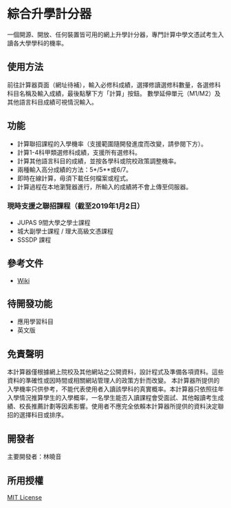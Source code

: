 # 綜合升學計分器
一個開源、開放、任何裝置皆可用的網上升學計分器，專門計算中學文憑試考生入讀各大學學科的機率。

## 使用方法
前往計算器頁面（網址待補），輸入必修科成績，選擇修讀選修科數量，各選修科科目名稱及輸入成績，最後點擊下方「計算」按鈕。
數學延伸單元（M1/M2）及其他語言科目成績可視情況輸入。

## 功能
* 計算聯招課程的入學機率（支援範圍隨開發進度而改變，請參閱下方）。
* 計算1-4科甲類選修科成績，支援所有選修科。
* 計算其他語言科目的成績，並按各學科或院校政策調整機率。
* 兩種輸入高分成績的方法：5*/5**或6/7。
* 即時在線計算，毋須下載任何檔案或程式。
* 計算過程在本地瀏覽器進行，所輸入的成績將不會上傳至伺服器。

### 現時支援之聯招課程（截至2019年1月2日）
* JUPAS 9間大學之學士課程
* 城大副學士課程 / 理大高級文憑課程
* SSSDP 課程

## 參考文件
* [Wiki](https://github.com/getYourFlag/dsecal/wiki)

## 待開發功能
* 應用學習科目
* 英文版

## 免責聲明
本計算器僅根據網上院校及其他網站之公開資料，設計程式及準備各項資料。這些資料的準確性或因時間或相關網站管理人的政策方針而改變。
本計算器所提供的入學機率只供參考，不能代表使用者入讀該學科的真實概率。本計算器只依照往年入學情況推算學生的入學概率，一名學生能否入讀課程會受面試、其他報讀考生成績、校長推薦計劃等因素影響。使用者不應完全依賴本計算器所提供的資料決定聯招的選擇科目或排序。

## 開發者
主要開發者：林曉音

## 所用授權
[MIT License](https://github.com/getYourFlag/dsecal/blob/master/LICENSE)